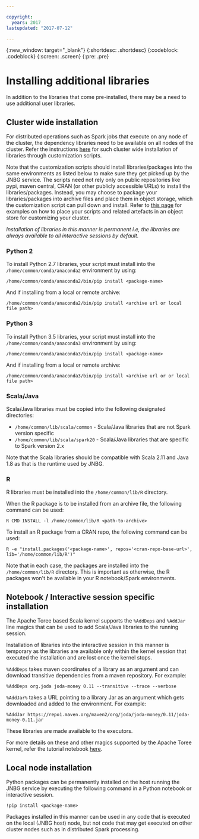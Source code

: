 ```yaml
---

copyright:
  years: 2017
lastupdated: "2017-07-12"

---
```


<!-- Attribute definitions -->
{:new_window: target="_blank"}
{:shortdesc: .shortdesc}
{:codeblock: .codeblock}
{:screen: .screen}
{:pre: .pre}

# Installing additional libraries

In addition to the libraries that come pre-installed, there may be a need to use additional user libraries.

## Cluster wide installation

For distributed operations such as Spark jobs that execute on any node of the cluster, the dependency libraries need to be available on all nodes of the cluster. Refer the instructions [here](./customizing-cluster.html) for such cluster wide installation of libraries through customization scripts. 

Note that the customization scripts should install libraries/packages into the same environments as listed below to make sure they get picked up by the JNBG service. The scripts need not rely only on public repositories like pypi, maven central, CRAN (or other publicly accessible URLs) to install the libraries/packages. Instead, you may choose to package your libraries/packages into archive files and place them in object storage, which the customization script can pull down and install. Refer to [this page](./Customization-script-on-Bluemix-Object-Store.html) for examples on how to place your scripts and related artefacts in an object store for customizing your cluster.

_Installation of libraries in this manner is permanent i.e, the libraries are always available to all interactive sessions by default._ 

### Python 2

To install Python 2.7 libraries, your script must install into the `/home/common/conda/anaconda2` environment by using:

 ```
 /home/common/conda/anaconda2/bin/pip install <package-name>
 ```

 And if installing from a local or remote archive:

 ```
 /home/common/conda/anaconda2/bin/pip install <archive url or local file path> 
 ```

### Python 3

To install Python 3.5 libraries, your script must install into the `/home/common/conda/anaconda3` environment by using:

 ```
 /home/common/conda/anaconda3/bin/pip install <package-name>
 ```

 And if installing from a local or remote archive:

 ```
 /home/common/conda/anaconda3/bin/pip install <archive url or or local file path> 
 ```

### Scala/Java

Scala/Java libraries must be copied into the following designated directories:

 * `/home/common/lib/scala/common` - Scala/Java libraries that are not Spark version specific
 * `/home/common/lib/scala/spark20` - Scala/Java libraries that are specific to Spark version 2.x

 Note that the Scala libraries should be compatible with Scala 2.11 and Java 1.8 as that is the runtime used by 
 JNBG.

### R

R libraries must be installed into the `/home/common/lib/R` directory. 

When the R package is to be installed from an archive file, the following command can be used:

 ```
 R CMD INSTALL -l /home/common/lib/R <path-to-archive>
 ```

To install an R package from a CRAN repo, the following command can be used:

 ```
 R -e "install.packages('<package-name>', repos='<cran-repo-base-url>', lib='/home/common/lib/R')"
 ```
Note that in each case, the packages are installed into the `/home/common/lib/R` directory. This is important as otherwise, the R packages won't be available in your R notebook/Spark environments.


## Notebook / Interactive session specific installation

The Apache Toree based Scala kernel supports the `%AddDeps` and `%AddJar` line magics that can be used to add Scala/Java libraries to the running session. 

Installation of libraries into the interactive session in this manner is temporary as the libraries are available only within the kernel session that executed the installation and are lost once the kernel stops. 

`%AddDeps` takes maven coordinates of a library as an argument and can download transitive dependencies from a maven repository. For example:

```
%AddDeps org.joda joda-money 0.11 --transitive --trace --verbose
```

`%AddJar%` takes a URL pointing to a library Jar as an argument which gets downloaded and added to the environment. For example:

```
%AddJar https://repo1.maven.org/maven2/org/joda/joda-money/0.11/joda-money-0.11.jar
```
These libraries are made available to the executors.

For more details on these and other magics supported by the Apache Toree kernel, refer the tutorial notebook [here](https://github.com/apache/incubator-toree/blob/master/etc/examples/notebooks/magic-tutorial.ipynb).

## Local node installation

Python packages can be permanently installed on the host running the JNBG service by executing the following command in a Python notebook or interactive session. 

```
!pip install <package-name>
```

Packages installed in this manner can be used in any code that is executed on the local (JNBG host) node, but not code that may get executed on other cluster nodes such as in distributed Spark processing. 
